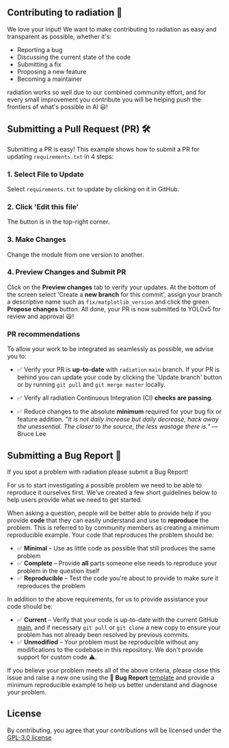 ## Contributing to radiation 🚀

We love your input! We want to make contributing to radiation as easy and transparent as possible, whether it's:

- Reporting a bug
- Discussing the current state of the code
- Submitting a fix
- Proposing a new feature
- Becoming a maintainer

radiation works so well due to our combined community effort, and for every small improvement you contribute you will be helping push the frontiers of what's possible in AI 😃!

## Submitting a Pull Request (PR) 🛠️

Submitting a PR is easy! This example shows how to submit a PR for updating `requirements.txt` in 4 steps:

### 1. Select File to Update

Select `requirements.txt` to update by clicking on it in GitHub.

### 2. Click 'Edit this file'

The button is in the top-right corner.

### 3. Make Changes

Change the module from one version to another.

### 4. Preview Changes and Submit PR

Click on the **Preview changes** tab to verify your updates. At the bottom of the screen select 'Create a **new branch** for this commit', assign your branch a descriptive name such as `fix/matplotlib_version` and click the green **Propose changes** button. All done, your PR is now submitted to YOLOv5 for review and approval 😃!

### PR recommendations

To allow your work to be integrated as seamlessly as possible, we advise you to:

- ✅ Verify your PR is **up-to-date** with `radiation` `main` branch. If your PR is behind you can update your code by clicking the 'Update branch' button or by running `git pull` and `git merge master` locally.


- ✅ Verify all radiation Continuous Integration (CI) **checks are passing**.


- ✅ Reduce changes to the absolute **minimum** required for your bug fix or feature addition. _"It is not daily increase but daily decrease, hack away the unessential. The closer to the source, the less wastage there is."_ — Bruce Lee

## Submitting a Bug Report 🐛

If you spot a problem with radiation please submit a Bug Report!

For us to start investigating a possible problem we need to be able to reproduce it ourselves first. We've created a few short guidelines below to help users provide what we need to get started.

When asking a question, people will be better able to provide help if you provide **code** that they can easily understand and use to **reproduce** the problem. This is referred to by community members as creating a minimum reproducible example. Your code that reproduces the problem should be:

- ✅ **Minimal** – Use as little code as possible that still produces the same problem
- ✅ **Complete** – Provide **all** parts someone else needs to reproduce your problem in the question itself
- ✅ **Reproducible** – Test the code you're about to provide to make sure it reproduces the problem

In addition to the above requirements, for us to provide assistance your code should be:

- ✅ **Current** – Verify that your code is up-to-date with the current GitHub [main](https://github.com/stx2006/radiation), and if necessary `git pull` or `git clone` a new copy to ensure your problem has not already been resolved by previous commits.
- ✅ **Unmodified** – Your problem must be reproducible without any modifications to the codebase in this repository. We don't provide support for custom code ⚠️.

If you believe your problem meets all of the above criteria, please close this issue and raise a new one using the 🐛 **Bug Report** [template](https://github.com/stx2006/radiation/issues/new/choose) and provide a minimum reproducible example to help us better understand and diagnose your problem.

## License

By contributing, you agree that your contributions will be licensed under the [GPL-3.0 license](https://choosealicense.com/licenses/gpl-3.0/)
